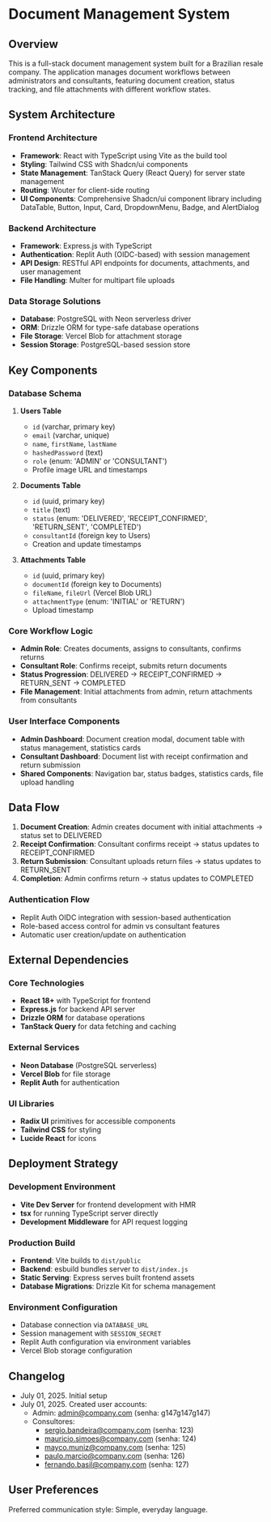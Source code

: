 # Document Management System

## Overview

This is a full-stack document management system built for a Brazilian resale company. The application manages document workflows between administrators and consultants, featuring document creation, status tracking, and file attachments with different workflow states.

## System Architecture

### Frontend Architecture
- **Framework**: React with TypeScript using Vite as the build tool
- **Styling**: Tailwind CSS with Shadcn/ui components
- **State Management**: TanStack Query (React Query) for server state management
- **Routing**: Wouter for client-side routing
- **UI Components**: Comprehensive Shadcn/ui component library including DataTable, Button, Input, Card, DropdownMenu, Badge, and AlertDialog

### Backend Architecture
- **Framework**: Express.js with TypeScript
- **Authentication**: Replit Auth (OIDC-based) with session management
- **API Design**: RESTful API endpoints for documents, attachments, and user management
- **File Handling**: Multer for multipart file uploads

### Data Storage Solutions
- **Database**: PostgreSQL with Neon serverless driver
- **ORM**: Drizzle ORM for type-safe database operations
- **File Storage**: Vercel Blob for attachment storage
- **Session Storage**: PostgreSQL-based session store

## Key Components

### Database Schema
1. **Users Table**
   - `id` (varchar, primary key)
   - `email` (varchar, unique)
   - `name`, `firstName`, `lastName`
   - `hashedPassword` (text)
   - `role` (enum: 'ADMIN' or 'CONSULTANT')
   - Profile image URL and timestamps

2. **Documents Table**
   - `id` (uuid, primary key)
   - `title` (text)
   - `status` (enum: 'DELIVERED', 'RECEIPT_CONFIRMED', 'RETURN_SENT', 'COMPLETED')
   - `consultantId` (foreign key to Users)
   - Creation and update timestamps

3. **Attachments Table**
   - `id` (uuid, primary key)
   - `documentId` (foreign key to Documents)
   - `fileName`, `fileUrl` (Vercel Blob URL)
   - `attachmentType` (enum: 'INITIAL' or 'RETURN')
   - Upload timestamp

### Core Workflow Logic
- **Admin Role**: Creates documents, assigns to consultants, confirms returns
- **Consultant Role**: Confirms receipt, submits return documents
- **Status Progression**: DELIVERED → RECEIPT_CONFIRMED → RETURN_SENT → COMPLETED
- **File Management**: Initial attachments from admin, return attachments from consultants

### User Interface Components
- **Admin Dashboard**: Document creation modal, document table with status management, statistics cards
- **Consultant Dashboard**: Document list with receipt confirmation and return submission
- **Shared Components**: Navigation bar, status badges, statistics cards, file upload handling

## Data Flow

1. **Document Creation**: Admin creates document with initial attachments → status set to DELIVERED
2. **Receipt Confirmation**: Consultant confirms receipt → status updates to RECEIPT_CONFIRMED
3. **Return Submission**: Consultant uploads return files → status updates to RETURN_SENT
4. **Completion**: Admin confirms return → status updates to COMPLETED

### Authentication Flow
- Replit Auth OIDC integration with session-based authentication
- Role-based access control for admin vs consultant features
- Automatic user creation/update on authentication

## External Dependencies

### Core Technologies
- **React 18+** with TypeScript for frontend
- **Express.js** for backend API server
- **Drizzle ORM** for database operations
- **TanStack Query** for data fetching and caching

### External Services
- **Neon Database** (PostgreSQL serverless)
- **Vercel Blob** for file storage
- **Replit Auth** for authentication

### UI Libraries
- **Radix UI** primitives for accessible components
- **Tailwind CSS** for styling
- **Lucide React** for icons

## Deployment Strategy

### Development Environment
- **Vite Dev Server** for frontend development with HMR
- **tsx** for running TypeScript server directly
- **Development Middleware** for API request logging

### Production Build
- **Frontend**: Vite builds to `dist/public`
- **Backend**: esbuild bundles server to `dist/index.js`
- **Static Serving**: Express serves built frontend assets
- **Database Migrations**: Drizzle Kit for schema management

### Environment Configuration
- Database connection via `DATABASE_URL`
- Session management with `SESSION_SECRET`
- Replit Auth configuration via environment variables
- Vercel Blob storage configuration

## Changelog
- July 01, 2025. Initial setup
- July 01, 2025. Created user accounts:
  - Admin: admin@company.com (senha: g147g147g147)
  - Consultores: 
    - sergio.bandeira@company.com (senha: 123)
    - mauricio.simoes@company.com (senha: 124)
    - mayco.muniz@company.com (senha: 125)
    - paulo.marcio@company.com (senha: 126)
    - fernando.basil@company.com (senha: 127)

## User Preferences

Preferred communication style: Simple, everyday language.